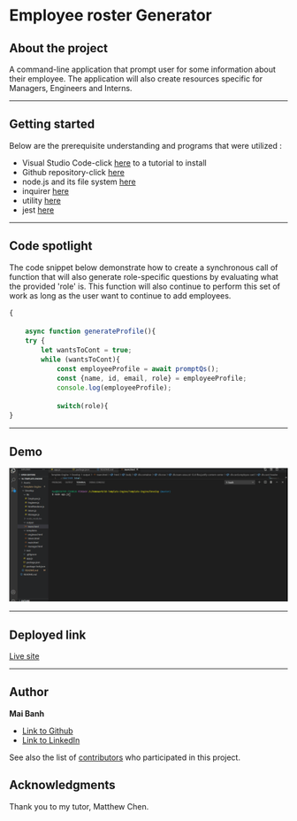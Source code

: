 # Employee roster Generator

## About the project


A command-line application that prompt user for some information about their employee. The application will also create resources specific for Managers, Engineers and Interns. 

---

## Getting started
Below are the prerequisite understanding and programs that were utilized :
* Visual Studio Code-click [here](https://code.visualstudio.com/) to a tutorial to install
* Github repository-click [here](https://help.github.com/en/github/)
* node.js and its file system [here](https://nodejs.org/en/)
* inquirer [here](https://www.npmjs.com/package/inquirer)
* utility [here](https://www.npmjs.com/package/utility)
* jest [here](https://jestjs.io/docs/en/getting-started)

---

## Code spotlight

The code snippet below demonstrate how to create a synchronous call of function that will also generate role-specific questions by evaluating what the provided 'role' is. This function will also continue to perform this set of work as long as the user want to continue to add employees.
```js
{

    async function generateProfile(){
    try {
        let wantsToCont = true;
        while (wantsToCont){
            const employeeProfile = await promptQs();
            const {name, id, email, role} = employeeProfile;
            console.log(employeeProfile);

            switch(role){
}

```
---

## Demo

![Deployed Application](./Develop/deployed-site.gif)

---

## Deployed link

[Live site](https://mtbanh.github.io/Template-Engine)


---

## Author

**Mai Banh**
- [Link to Github](https://github.com/mtbanh)
- [Link to LinkedIn](https://www.linkedin.com/in/mai-banh-311ba6164/)

See also the list of [contributors](https://github.com/your/project/contributors) who participated in this project.

## Acknowledgments
Thank you to my tutor, Matthew Chen.